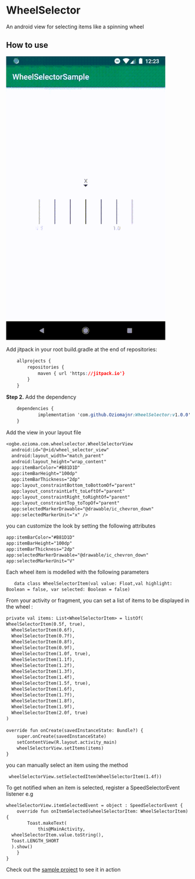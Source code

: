 

# WheelSelector
An android view for selecting items like a spinning wheel

## How to use

![Demo](https://github.com/Oziomajnr/WheelSelector/blob/master/demo.gif)

Add jitpack in your root build.gradle at the end of repositories:

```css
	allprojects {
		repositories {
			maven { url 'https://jitpack.io'}
		}
	}
```

**Step 2.**  Add the dependency

```css
	dependencies {
	        implementation 'com.github.Oziomajnr:WheelSelector:v1.0.0'
	}
```
 
 Add the view in your layout file 

    <ogbe.ozioma.com.wheelselector.WheelSelectorView  
      android:id="@+id/wheel_selector_view"  
      android:layout_width="match_parent"  
      android:layout_height="wrap_content"  
      app:itemBarColor="#B81D1D"  
      app:itemBarHeight="100dp"  
      app:itemBarThickness="2dp"  
      app:layout_constraintBottom_toBottomOf="parent"  
      app:layout_constraintLeft_toLeftOf="parent"  
      app:layout_constraintRight_toRightOf="parent"  
      app:layout_constraintTop_toTopOf="parent"  
      app:selectedMarkerDrawable="@drawable/ic_chevron_down"  
      app:selectedMarkerUnit="x" />

you can customize the look by setting the following attributes

    app:itemBarColor="#B81D1D"  
    app:itemBarHeight="100dp"  
    app:itemBarThickness="2dp"  
    app:selectedMarkerDrawable="@drawable/ic_chevron_down"  
    app:selectedMarkerUnit="V"

Each wheel item is modelled with the following parameters

       data class WheelSelectorItem(val value: Float,val highlight: Boolean = false, var selected: Boolean = false)

From your activity or fragment, you can set a list of items to be displayed in the wheel :

    private val items: List<WheelSelectorItem> = listOf(  
    WheelSelectorItem(0.5f, true),  
      WheelSelectorItem(0.6f),  
      WheelSelectorItem(0.7f),  
      WheelSelectorItem(0.8f),  
      WheelSelectorItem(0.9f),  
      WheelSelectorItem(1.0f, true),  
      WheelSelectorItem(1.1f),  
      WheelSelectorItem(1.2f),  
      WheelSelectorItem(1.3f),  
      WheelSelectorItem(1.4f),  
      WheelSelectorItem(1.5f, true),  
      WheelSelectorItem(1.6f),  
      WheelSelectorItem(1.7f),  
      WheelSelectorItem(1.8f),  
      WheelSelectorItem(1.9f),  
      WheelSelectorItem(2.0f, true)  
    )  
      
    override fun onCreate(savedInstanceState: Bundle?) {  
        super.onCreate(savedInstanceState)  
        setContentView(R.layout.activity_main)  
        wheelSelectorView.setItems(items) 
    }

you can manually select an item using the method 

     wheelSelectorView.setSelectedItem(WheelSelectorItem(1.4f)) 
To get notified when an item is selected, register a SpeedSelectorEvent listener e.g

    wheelSelectorView.itemSelectedEvent = object : SpeedSelectorEvent {  
        override fun onItemSelected(wheelSelectorItem: WheelSelectorItem) {  
            Toast.makeText(  
                this@MainActivity,  
      wheelSelectorItem.value.toString(),  
      Toast.LENGTH_SHORT  
      ).show()  
        }  
    }

Check out the [sample project](https://github.com/Oziomajnr/WheelSelector/tree/master/app) to see it in action

